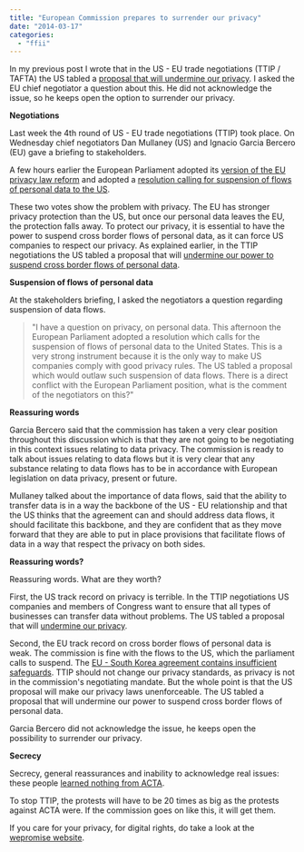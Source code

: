 ```yaml
---
title: "European Commission prepares to surrender our privacy"
date: "2014-03-17"
categories: 
  - "ffii"
---
```


In my previous post I wrote that in the US - EU trade negotiations (TTIP / TAFTA) the US tabled a [proposal that will undermine our privacy](http://acta.ffii.org/?p=2050). I asked the EU chief negotiator a question about this. He did not acknowledge the issue, so he keeps open the option to surrender our privacy.

**Negotiations**

Last week the 4th round of US - EU trade negotiations (TTIP) took place. On Wednesday chief negotiators Dan Mullaney (US) and Ignacio Garcia Bercero (EU) gave a briefing to stakeholders.

A few hours earlier the European Parliament adopted its [version of the EU privacy law reform](http://www.europarl.europa.eu/sides/getDoc.do?type=REPORT&reference=A7-2013-0402&language=EN) and adopted a [resolution calling for suspension of flows of personal data to the US](http://www.europarl.europa.eu/oeil/popups/ficheprocedure.do?reference=2013/2188%28INI%29&l=en).

These two votes show the problem with privacy. The EU has stronger privacy protection than the US, but once our personal data leaves the EU, the protection falls away. To protect our privacy, it is essential to have the power to suspend cross border flows of personal data, as it can force US companies to respect our privacy. As explained earlier, in the TTIP negotiations the US tabled a proposal that will [undermine our power to suspend cross border flows of personal data](http://acta.ffii.org/?p=2050).

**Suspension of flows of personal data**

At the stakeholders briefing, I asked the negotiators a question regarding suspension of data flows.

> "I have a question on privacy, on personal data. This afternoon the European Parliament adopted a resolution which calls for the suspension of flows of personal data to the United States. This is a very strong instrument because it is the only way to make US companies comply with good privacy rules. The US tabled a proposal which would outlaw such suspension of data flows. There is a direct conflict with the European Parliament position, what is the comment of the negotiators on this?"

**Reassuring words**

Garcia Bercero said that the commission has taken a very clear position throughout this discussion which is that they are not going to be negotiating in this context issues relating to data privacy. The commission is ready to talk about issues relating to data flows but it is very clear that any substance relating to data flows has to be in accordance with European legislation on data privacy, present or future.

Mullaney talked about the importance of data flows, said that the ability to transfer data is in a way the backbone of the US - EU relationship and that the US thinks that the agreement can and should address data flows, it should facilitate this backbone, and they are confident that as they move forward that they are able to put in place provisions that facilitate flows of data in a way that respect the privacy on both sides.

**Reassuring words?**

Reassuring words. What are they worth?

First, the US track record on privacy is terrible. In the TTIP negotiations US companies and members of Congress want to ensure that all types of businesses can transfer data without problems. The US tabled a proposal that will [undermine our privacy](http://acta.ffii.org/?p=2050).

Second, the EU track record on cross border flows of personal data is weak. The commission is fine with the flows to the US, which the parliament calls to suspend. The [EU - South Korea agreement contains insufficient safeguards](http://acta.ffii.org/?p=2050). TTIP should not change our privacy standards, as privacy is not in the commission's negotiating mandate. But the whole point is that the US proposal will make our privacy laws unenforceable. The US tabled a proposal that will undermine our power to suspend cross border flows of personal data.

Garcia Bercero did not acknowledge the issue, he keeps open the possibility to surrender our privacy.

**Secrecy**

Secrecy, general reassurances and inability to acknowledge real issues: these people [learned nothing from ACTA](http://acta.ffii.org/?p=2019 ).

To stop TTIP, the protests will have to be 20 times as big as the protests against ACTA were. If the commission goes on like this, it will get them.

If you care for your privacy, for digital rights, do take a look at the [wepromise website](http://www.wepromise.eu/).
